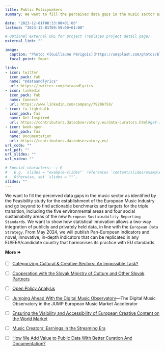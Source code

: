 ```yaml
---
title: Public Policymakers
summary: We want to fill the perceived data gaps in the music sector as identified by the Feasibility study for the establishment of the European Music Industry and go beyond to find actionable benchmarks and targets for the triple transition, including the five environmental areas and four social sustainability areas of the new European Sustainability Reporting Standards.

date: "2023-12-01T08:33:00+01:00"
lastmod: "2023-12-01T09:59:00+01:00"

# Optional external URL for project (replaces project detail page).
external_link: ""

image:
  caption: "Photo: ©[Guillaume Périgois](https://unsplash.com/photos/blue-and-white-flags-on-pole-0NRkVddA2fw?utm_content=creditCopyText&utm_medium=referral&utm_source=unsplash)"
  focal_point: Smart

links:
- icon: twitter
  icon_pack: fab
  name: "@dataandlyrics"
  url: https://twitter.com/dataandlyrics
- icon: linkedin
  icon_pack: fab
  name: Connect
  url: https://www.linkedin.com/company/79286750/
- icon: fa-lightbulb
  icon_pack: fas
  name: Get Inspired
  url: https://contributors.dataobservatory.eu/data-curators.html#get-inspired
- icon: book-open
  icon_pack: fas
  name: Documentation
  url: https://contributors.dataobservatory.eu/
url_code: ""
url_pdf: ""
url_slides: ""
url_video: ""

# Special characters: —; €
#   E.g. `slides = "example-slides"` references `content/slides/example-slides.md`.
#   Otherwise, set `slides = ""`.
slides: ""
---
```


We want to fill the perceived data gaps in the music sector as identified by the Feasibility study for the establishment of the European Music Industry and go beyond to find actionable benchmarks and targets for the triple transition, including the five environmental areas and four social sustainability areas of the new `European Sustainability Reporting Standards`. We want to show how statistical innovation allows a two-way integration of publicly and privately held data, in line with the `European Data Strategy`. From May 2024, we will publish Pan-European indicators and novel, innovative, in-depth indicators that can be replicated in any EU/EEA/candidate country that harmonises its practice with EU standards.

**More ⏩**

- [ ] [Categorizing Cultural & Creative Sectors: An Impossible Task?](/post/2023-11-12_impossible-categorization/)
- [ ] [Cooperation with the Slovak Ministry of Culture and Other Slovak Partners](/post/2023-03-06_music-observatory-in-slovakia/)
- [ ]  [Open Policy Analysis](https://music.dataobservatory.eu/pillar/opa/)
- [ ] [Jumping Ahead With the Digital Music Observatory](post/2021-12-02-dmo-jump/)—The Digital Music Observatory in the JUMP European Music Market Accelerator
- [ ]  [Ensuring the Visibility and Accessibility of European Creative Content on the World Market](/post/2022-04-19-european-visibility/)
- [ ]  [Music Creators’ Earnings in the Streaming Era](/post/2021-06-18-mce/)
- [ ] [How We Add Value to Public Data With Better Curation And Documentation?](/post/2021-11-08-indicator_findable/)

